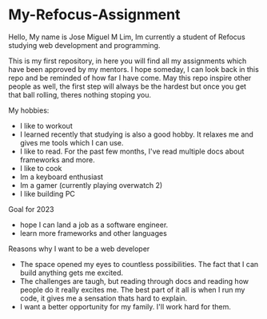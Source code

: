 # My-Refocus-Assignment

Hello, My name is Jose Miguel M Lim, Im currently a student of Refocus studying web development and programming. 

This is my first repository, in here you will find all my assignments which have been approved by my mentors. I hope someday, 
I can look back in this repo and be reminded of how far I have come. May this repo inspire other people as well, the first step 
will always be the hardest but once you get that ball rolling, theres nothing stoping you.

My hobbies: 
- I like to workout
- I learned recently that studying is also a good hobby. It relaxes me and gives me tools which I can use.
- I like to read. For the past few months, I've read multiple docs about frameworks and more. 
- I like to cook
- Im a keyboard enthusiast
- Im a gamer (currently playing overwatch 2)
- I like building PC

Goal for 2023
- hope I can land a job as a software engineer.
- learn more frameworks and other languages

Reasons why I want to be a web developer
- The space opened my eyes to countless possibilities. The fact that I can build anything gets me excited.
- The challenges are taugh, but reading through docs and reading how people do it really excites me. The best part of it all is when
I run my code, it gives me a sensation thats hard to explain. 
- I want a better opportunity for my family. I'll work hard for them.
